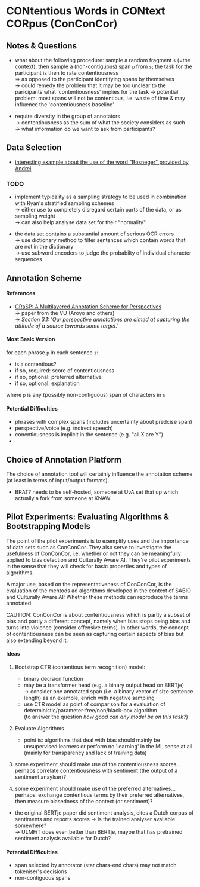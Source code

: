 # CONtentious Words in CONtext CORpus (ConConCor)

## Notes & Questions

 - what about the following procedure: sample a random fragment `s` (=the context), then sample a (non-contiguous) span `p` from `s`; the task for the participant is then to rate contentiousness  
   => as opposed to the participant identifying spans by themselves  
   -> could remedy the problem that it may be too unclear to the paricipants what 'contentiousness' implies for the task 
   -> potential problem: most spans will not be contentious, i.e. waste of time & may influence the 'contentiousness baseline'

 - require diversity in the group of annotators  
   -> contentiousness as the sum of what the society considers as such  
   -> what information do we want to ask from participants?


## Data Selection

 - [interesting example about the use of the word "Bosneger" provided by Andrei](https://www.delpher.nl/nl/kranten/view?query=bosneger&coll=ddd&identifier=ddd:110587315:mpeg21:a0154&resultsidentifier=ddd:110587315:mpeg21:a0154&rowid=8)
 

### TODO

 - implement typicality as a sampling strategy to be used in combination with Ryan's stratified sampling schemes  
   -> either use to completely disregard certain parts of the data, or as sampling weight  
   -> can also help analyse data set for their "normality"
 
 - the data set contains a substantial amount of serious OCR errors  
   -> use dictionary method to filter sentences which contain words that are not in the dictionary  
   -> use subword encoders to judge the probabilty of individual character sequences
   



## Annotation Scheme

#### References

 - [GRaSP: A Multilayered Annotation Scheme for Perspectives](http://www.lrec-conf.org/proceedings/lrec2016/pdf/469_Paper.pdf)  
   -> paper from the VU (Aroyo and others)  
   -> *Section 3.1: 'Our perspective annotations are aimed at capturing the attitude of a source towards some target.'*




#### Most Basic Version

for each phrase `p` in each sentence `s`:
  - is `p` contentious?
  - if so, required: score of contentiousness
  - if so, optional: preferred alternative
  - if so, optional: explanation

where `p` is any (possibly non-contiguous) span of characters in `s`



#### Potential Difficulties

 - phrases with complex spans (includes uncertainty about predcise span)
 - perspective/voice (e.g. indirect speech)
 - conentiousness is implicit in the sentence (e.g. "all X are Y")
 -  




## Choice of Annotation Platform

The choice of annotation tool will certainly influence the annotation scheme (at least in terms of input/output formats).


 - BRAT? needs to be self-hosted, someone at UvA set that up which actually a fork from someone at KNAW



## Pilot Experiments: Evaluating Algorithms & Bootstrapping Models

The point of the pilot experiments is to exemplify uses and the importance of data sets such as ConConCor. They also serve to investigate the usefulness of ConConCor, i.e. whether or not they can be meaningfully applied to bias detection and Culturally Aware AI. They're pilot experiments in the sense that they will check for basic properties and types of algorithms. 

A major use, based on the representativeness of ConConCor, is the evaluation of the mehtods ad algorithms developed in the context of SABIO and Culturally Aware AI: Whether these methods can reproduce the terms annotated 

CAUTION: ConConCor is about contentiousness which is partly a subset of bias and partly a different concept, namely when bias stops being bias and turns into violence (consider offensive terms). In other words, the concept of contentiousness can be seen as capturing certain aspects of bias but also extending beyond it.


#### Ideas

 1. Bootstrap CTR (contentious term recognition) model:  
     - binary decision function 
     - may be a transformer head (e.g. a binary output head on BERTje)  
       -> consider one annotated span (i.e. a binary vector of size sentence length) as an example, enrich with negative sampling
     - use CTR model as point of comparison for a evaluation of deterministic/parameter-free/non/black-box algorithm  
       (to answer the question _how good can any model be on this task?_)
 
 2. Evaluate Algorithms
     - point is: algorithms that deal with bias should mainly be unsupervised learners or perform no 'learning' in the ML sense at all (mainly for transparency and lack of training data) 

 3. some experiment should make use of the contentiousness scores... perhaps correlate contentiousness with sentiment (the output of a sentiment anaylser)?
 4. some experiment should make use of the preferred alternatives... perhaps: exchange contentious terms by their preferred alternatives, then measure biasedness of the oontext (or sentiment)?


 - the original BERTje paper did sentiment analysis, cites a Dutch corpus of sentiments and reports scores -> is the trained analyser available somewhere?  
   -> ULMFiT does even better than BERTje, maybe that has pretrained sentiment analysis available for Dutch?

#### Potential Difficulties

 - span selected by annotator (star chars-end chars) may not match tokeniser's decisions
 - non-contiguous spans 



